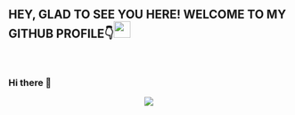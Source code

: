 
<h2>HEY, GLAD TO SEE YOU HERE! WELCOME TO MY GITHUB PROFILE👇<img src="https://raw.githubusercontent.com/MartinHeinz/MartinHeinz/master/wave.gif" width="30px"></h2><br>

### Hi there 👋

<p align="center">
  <img src="https://readme-typing-svg.herokuapp.com?color=0d8eceF&size=30&center=true&vCenter=true&width=550&height=70&lines=Hey+There+👋,+I'm+Rammya Dharshini Kannan👧🏻;RPA+Software+Developer+💻;+Automation+Engineer+🤖;+Loves+To+Build+Projects+✨;">
</p> 

